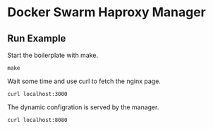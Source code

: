 # Docker Swarm Haproxy Manager

## Run Example

Start the boilerplate with make.

```shell
make
```

Wait some time and use curl to fetch the nginx page.

```shell
curl localhost:3000
```

The dynamic configration is served by the manager.

```shell
curl localhost:8080
```
